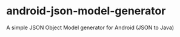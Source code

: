 android-json-model-generator
============================

A simple JSON Object Model generator for Android (JSON to Java)